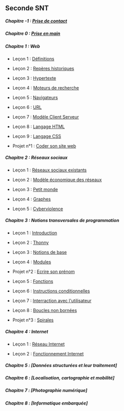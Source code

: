 ## Seconde SNT

##### Chapitre -1 : [Prise de contact](./Prise_de_contact/Prise_de_contact.md)

##### Chapitre 0 : [Prise en main](./Prise_en_main/Prise_en_main.md)

##### Chapitre 1 : Web

- Leçon 1 : [Définitions](./Web/Definitions.md)

- Leçon 2 : [Repères historiques](./Web/Reperes_historiques.md)

- Leçon 3 : [Hypertexte](./Web/Hypertexte.md)

- Leçon 4 : [Moteurs de recherche](./Web/Moteurs_de_recherche.md)

- Leçon 5 : [Navigateurs](./Web/Navigateurs.md)

- Leçon 6 : [URL](./Web/URL.md)

- Leçon 7 : [Modèle Client Serveur](./Web/Modele_client_serveur.md)

- Leçon 8 : [Langage HTML](./Web/HTML.md)

- Leçon 9 : [Langage CSS](./Web/CSS.md)

- Projet n°1 : [Coder son site web](./Web/Projet_coder_son_site_web.md)

##### Chapitre 2 : Réseaux sociaux

- Leçon 1 : [Réseaux sociaux existants](./Réseaux_sociaux/Reseaux_sociaux_existants.md)

- Leçon 2 : [Modèle économique des réseaux](./Réseaux_sociaux/Modele_economique.md)

- Leçon 3 : [Petit monde](./Réseaux_sociaux/Petit_monde.md)

- Leçon 4 : [Graphes](./Réseaux_sociaux/Graphes.md)

- Leçon 5 : [Cyberviolence](./Réseaux_sociaux/Cyberviolence.md)

##### Chapitre 3 : Notions transversales de programmation

- Leçon 1 : [Introduction](./Notions_transversales_de_programmation/Introduction.md)

- Leçon 2 : [Thonny](./Notions_transversales_de_programmation/Thonny.md)

- Leçon 3 : [Notions de base](./Notions_transversales_de_programmation/Notions_de_base.md)

- Leçon 4 : [Modules](./Notions_transversales_de_programmation/Modules.md)

- Projet n°2 : [Ecrire son prénom](./Notions_transversales_de_programmation/Projet_prénom.md)

- Leçon 5 : [Fonctions](./Notions_transversales_de_programmation/Fonctions.md)

- Leçon 6 : [Instructions conditionnelles](./Notions_transversales_de_programmation/Instructions_conditionnelles.md)

- Leçon 7 : [Interraction avec l'utilisateur](./Notions_transversales_de_programmation/Interraction_avec_l_utilisateur.md)

- Leçon 8 : [Boucles non bornées](./Notions_transversales_de_programmation/Boucles_non_bornées.md)

- Projet n°3 : [Spirales](./Notions_transversales_de_programmation/Projet_spirales.md)

##### Chapitre 4 : Internet

- Leçon 1 : [Réseau Internet](./Internet/Réseau_Internet.md)

- Leçon 2 : [Fonctionnement Internet](./Internet/Fonctionnement_Internet.md)

##### Chapitre 5 : [Données structurées et leur traitement]

##### Chapitre 6 : [Localisation, cartographie et mobilité]

##### Chapitre 7 : [Photographie numérique]

##### Chapitre 8 : [Informatique embarquée]
